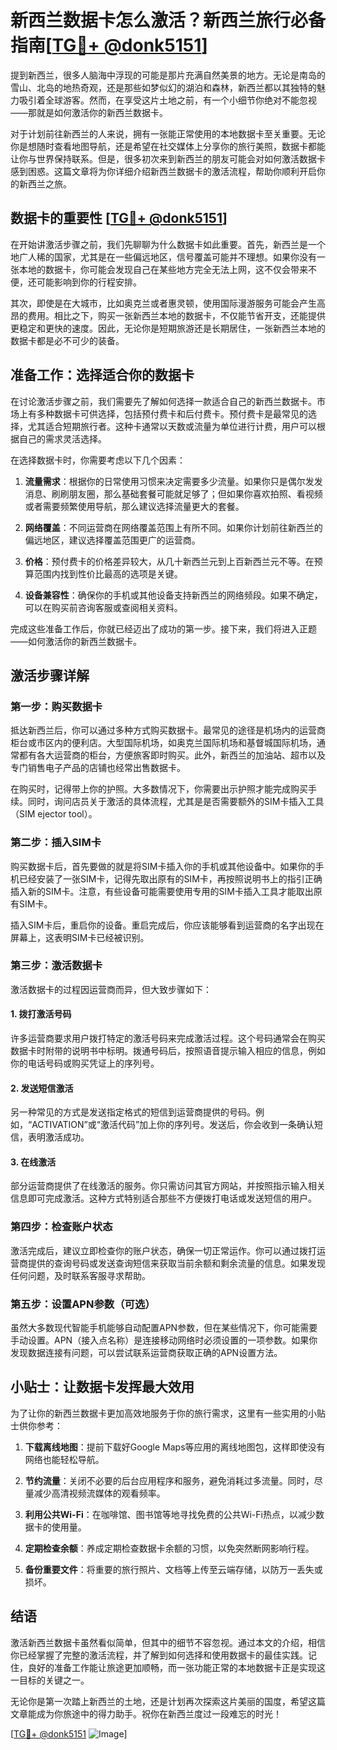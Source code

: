 # 新西兰数据卡怎么激活？新西兰旅行必备指南[[TG💪+ @donk5151](https://t.me/s/donk5151)]

提到新西兰，很多人脑海中浮现的可能是那片充满自然美景的地方。无论是南岛的雪山、北岛的地热奇观，还是那些如梦似幻的湖泊和森林，新西兰都以其独特的魅力吸引着全球游客。然而，在享受这片土地之前，有一个小细节你绝对不能忽视——那就是如何激活你的新西兰数据卡。

对于计划前往新西兰的人来说，拥有一张能正常使用的本地数据卡至关重要。无论你是想随时查看地图导航，还是希望在社交媒体上分享你的旅行美照，数据卡都能让你与世界保持联系。但是，很多初次来到新西兰的朋友可能会对如何激活数据卡感到困惑。这篇文章将为你详细介绍新西兰数据卡的激活流程，帮助你顺利开启你的新西兰之旅。

## 数据卡的重要性 [[TG💪+ @donk5151](https://t.me/s/donk5151)]

在开始讲激活步骤之前，我们先聊聊为什么数据卡如此重要。首先，新西兰是一个地广人稀的国家，尤其是在一些偏远地区，信号覆盖可能并不理想。如果你没有一张本地的数据卡，你可能会发现自己在某些地方完全无法上网，这不仅会带来不便，还可能影响到你的行程安排。

其次，即使是在大城市，比如奥克兰或者惠灵顿，使用国际漫游服务可能会产生高昂的费用。相比之下，购买一张新西兰本地的数据卡，不仅能节省开支，还能提供更稳定和更快的速度。因此，无论你是短期旅游还是长期居住，一张新西兰本地的数据卡都是必不可少的装备。

## 准备工作：选择适合你的数据卡

在讨论激活步骤之前，我们需要先了解如何选择一款适合自己的新西兰数据卡。市场上有多种数据卡可供选择，包括预付费卡和后付费卡。预付费卡是最常见的选择，尤其适合短期旅行者。这种卡通常以天数或流量为单位进行计费，用户可以根据自己的需求灵活选择。

在选择数据卡时，你需要考虑以下几个因素：

1. **流量需求**：根据你的日常使用习惯来决定需要多少流量。如果你只是偶尔发发消息、刷刷朋友圈，那么基础套餐可能就足够了；但如果你喜欢拍照、看视频或者需要频繁使用导航，那么建议选择流量更大的套餐。

2. **网络覆盖**：不同运营商在网络覆盖范围上有所不同。如果你计划前往新西兰的偏远地区，建议选择覆盖范围更广的运营商。

3. **价格**：预付费卡的价格差异较大，从几十新西兰元到上百新西兰元不等。在预算范围内找到性价比最高的选项是关键。

4. **设备兼容性**：确保你的手机或其他设备支持新西兰的网络频段。如果不确定，可以在购买前咨询客服或查阅相关资料。

完成这些准备工作后，你就已经迈出了成功的第一步。接下来，我们将进入正题——如何激活你的新西兰数据卡。

## 激活步骤详解

### 第一步：购买数据卡

抵达新西兰后，你可以通过多种方式购买数据卡。最常见的途径是机场内的运营商柜台或市区内的便利店。大型国际机场，如奥克兰国际机场和基督城国际机场，通常都有各大运营商的柜台，方便旅客即时购买。此外，新西兰的加油站、超市以及专门销售电子产品的店铺也经常出售数据卡。

在购买时，记得带上你的护照。大多数情况下，你需要出示护照才能完成购买手续。同时，询问店员关于激活的具体流程，尤其是是否需要额外的SIM卡插入工具（SIM ejector tool）。

### 第二步：插入SIM卡

购买数据卡后，首先要做的就是将SIM卡插入你的手机或其他设备中。如果你的手机已经安装了一张SIM卡，记得先取出原有的SIM卡，再按照说明书上的指引正确插入新的SIM卡。注意，有些设备可能需要使用专用的SIM卡插入工具才能取出原有SIM卡。

插入SIM卡后，重启你的设备。重启完成后，你应该能够看到运营商的名字出现在屏幕上，这表明SIM卡已经被识别。

### 第三步：激活数据卡

激活数据卡的过程因运营商而异，但大致步骤如下：

#### 1. 拨打激活号码
许多运营商要求用户拨打特定的激活号码来完成激活过程。这个号码通常会在购买数据卡时附带的说明书中标明。拨通号码后，按照语音提示输入相应的信息，例如你的电话号码或购买凭证上的序列号。

#### 2. 发送短信激活
另一种常见的方式是发送指定格式的短信到运营商提供的号码。例如，“ACTIVATION”或“激活代码”加上你的序列号。发送后，你会收到一条确认短信，表明激活成功。

#### 3. 在线激活
部分运营商提供了在线激活的服务。你只需访问其官方网站，并按照指示输入相关信息即可完成激活。这种方式特别适合那些不方便拨打电话或发送短信的用户。

### 第四步：检查账户状态

激活完成后，建议立即检查你的账户状态，确保一切正常运作。你可以通过拨打运营商提供的查询号码或发送查询短信来获取当前余额和剩余流量的信息。如果发现任何问题，及时联系客服寻求帮助。

### 第五步：设置APN参数（可选）

虽然大多数现代智能手机能够自动配置APN参数，但在某些情况下，你可能需要手动设置。APN（接入点名称）是连接移动网络时必须设置的一项参数。如果你发现数据连接有问题，可以尝试联系运营商获取正确的APN设置方法。

## 小贴士：让数据卡发挥最大效用

为了让你的新西兰数据卡更加高效地服务于你的旅行需求，这里有一些实用的小贴士供你参考：

1. **下载离线地图**：提前下载好Google Maps等应用的离线地图包，这样即使没有网络也能轻松导航。
   
2. **节约流量**：关闭不必要的后台应用程序和服务，避免消耗过多流量。同时，尽量减少高清视频流媒体的观看频率。

3. **利用公共Wi-Fi**：在咖啡馆、图书馆等地寻找免费的公共Wi-Fi热点，以减少数据卡的使用量。

4. **定期检查余额**：养成定期检查数据卡余额的习惯，以免突然断网影响行程。

5. **备份重要文件**：将重要的旅行照片、文档等上传至云端存储，以防万一丢失或损坏。

## 结语

激活新西兰数据卡虽然看似简单，但其中的细节不容忽视。通过本文的介绍，相信你已经掌握了完整的激活流程，并了解到如何选择和使用数据卡的最佳实践。记住，良好的准备工作能让旅途更加顺畅，而一张功能正常的本地数据卡正是实现这一目标的关键之一。

无论你是第一次踏上新西兰的土地，还是计划再次探索这片美丽的国度，希望这篇文章能成为你旅途中的得力助手。祝你在新西兰度过一段难忘的时光！

[[TG💪+ @donk5151](https://t.me/s/donk5151) ![Image](https://i.postimg.cc/rwNCRYN7/Snipaste-2025-04-30-17-27-05.png)]